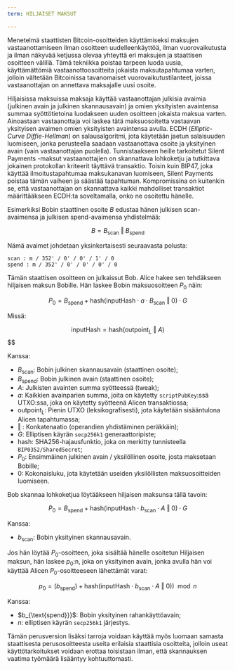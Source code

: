 ```yaml
---
term: HILJAISET MAKSUT

---
```

Menetelmä staattisten Bitcoin-osoitteiden käyttämiseksi maksujen vastaanottamiseen ilman osoitteen uudelleenkäyttöä, ilman vuorovaikutusta ja ilman näkyvää ketjussa olevaa yhteyttä eri maksujen ja staattisen osoitteen välillä. Tämä tekniikka poistaa tarpeen luoda uusia, käyttämättömiä vastaanottoosoitteita jokaista maksutapahtumaa varten, jolloin vältetään Bitcoinissa tavanomaiset vuorovaikutustilanteet, joissa vastaanottajan on annettava maksajalle uusi osoite.

Hiljaisissa maksuissa maksaja käyttää vastaanottajan julkisia avaimia (julkinen avain ja julkinen skannausavain) ja omien yksityisten avaintensa summaa syöttötietoina luodakseen uuden osoitteen jokaista maksua varten. Ainoastaan vastaanottaja voi laskea tätä maksuosoitetta vastaavan yksityisen avaimen omien yksityisten avaintensa avulla. ECDH (*Elliptic-Curve Diffie-Hellman*) on salausalgoritmi, jota käytetään jaetun salaisuuden luomiseen, jonka perusteella saadaan vastaanottava osoite ja yksityinen avain (vain vastaanottajan puolella). Tunnistaakseen heille tarkoitetut Silent Payments -maksut vastaanottajien on skannattava lohkoketju ja tutkittava jokainen protokollan kriteerit täyttävä transaktio. Toisin kuin BIP47, joka käyttää ilmoitustapahtumaa maksukanavan luomiseen, Silent Payments poistaa tämän vaiheen ja säästää tapahtuman. Kompromissina on kuitenkin se, että vastaanottajan on skannattava kaikki mahdolliset transaktiot määrittääkseen ECDH:ta soveltamalla, onko ne osoitettu hänelle.

Esimerkiksi Bobin staattinen osoite $B$ edustaa hänen julkisen scan-avaimensa ja julkisen spend-avaimensa yhdistelmää:

$$ B = B_{\text{scan}} \text{ ‖ } B_{\text{spend}} $$

Nämä avaimet johdetaan yksinkertaisesti seuraavasta polusta:

```text
scan : m / 352' / 0' / 0' / 1' / 0
spend : m / 352' / 0' / 0' / 0' / 0
```

Tämän staattisen osoitteen on julkaissut Bob. Alice hakee sen tehdäkseen hiljaisen maksun Bobille. Hän laskee Bobin maksuosoitteen $P_0$ näin:

$$ P_0 = B_{\text{spend}} + \text{hash}(\text{inputHash} \cdot a \cdot B_{\text{scan}} \text{ ‖ } 0) \cdot G $$

Missä:

$$ \text{inputHash} = \text{hash}(\text{outpoint}_ L \text{ ‖ } A) $$ $$

Kanssa:


- $B_{\text{scan}}$: Bobin julkinen skannausavain (staattinen osoite);
- $B_{\text{spend}}$: Bobin julkinen avain (staattinen osoite);
- $A$: Julkisten avainten summa syötteessä (tweak);
- $a$: Kaikkien avainparien summa, joita on käytetty `scriptPubKey`:ssä UTXO:ssa, joka on käytetty syötteenä Alicen transaktiossa;
- $\text{outpoint}_L$: Pienin UTXO (leksikografisesti), jota käytetään sisääntulona Alicen tapahtumassa;
- $\text{ ‖ }$: Konkatenaatio (operandien yhdistäminen peräkkäin);
- $G$: Elliptisen käyrän `secp256k1` generaattoripiste;
- $\text{hash}$: SHA256-hajausfunktio, joka on merkitty tunnisteella `BIP0352/SharedSecret`;
- $P_0$: Ensimmäinen julkinen avain / yksilöllinen osoite, josta maksetaan Bobille;
- $0$: Kokonaisluku, jota käytetään useiden yksilöllisten maksuosoitteiden luomiseen.

Bob skannaa lohkoketjua löytääkseen hiljaisen maksunsa tällä tavoin:

$$ P_0 = B_{\text{spend}} + \text{hash}(\text{inputHash} \cdot b_{\text{scan}} \cdot A \text{ ‖ } 0) \cdot G $$

Kanssa:


- $b_{\text{scan}}$: Bobin yksityinen skannausavain.

Jos hän löytää $P_0$-osoitteen, joka sisältää hänelle osoitetun Hiljaisen maksun, hän laskee $p_0$:n, joka on yksityinen avain, jonka avulla hän voi käyttää Alicen $P_0$-osoitteeseen lähettämät varat:

$$ p_0 = (b_{\text{spend}}) + \text{hash}(\text{inputHash} \cdot b_{\text{scan}} \cdot A \text{ ‖ } 0)) \mod n $$

Kanssa:


- $b_{\text{spend}}}$: Bobin yksityinen rahankäyttöavain;
- $n$: elliptisen käyrän `secp256k1` järjestys.

Tämän perusversion lisäksi tarroja voidaan käyttää myös luomaan samasta staattisesta perusosoitteesta useita erilaisia staattisia osoitteita, jolloin useat käyttötarkoitukset voidaan erottaa toisistaan ilman, että skannauksen vaatima työmäärä lisääntyy kohtuuttomasti.